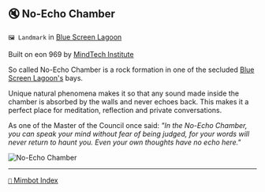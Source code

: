 ## 🔇 No-Echo Chamber

`🖼️ Landmark` in [Blue Screen Lagoon](<https://zeithalt.github.io/r/blue_screen_lagoon.html>)

Built on eon 969 by [MindTech Institute](<https://zeithalt.github.io/r/mindtech_institute.html>)

So called No-Echo Chamber is a rock formation in one of the secluded [Blue Screen Lagoon's](<https://zeithalt.github.io/r/blue_screen_lagoon.html>) bays.

Unique natural phenomena makes it so that any sound made inside the chamber is absorbed by the walls and never echoes back. This makes it a perfect place for meditation, reflection and private conversations.

As one of the Master of the Council once said: _"In the No-Echo Chamber, you can speak your mind without fear of being judged, for your words will never return to haunt you. Even your own thoughts have no echo here."_

![No-Echo Chamber](<https://zeithalt.github.io/r/i/noecho_chamber.jpeg>)

-----
[`📑` Mimbot Index](<https://zeithalt.github.io/r/#fab0>)
<!---
keywords:  
aliases: 
-->